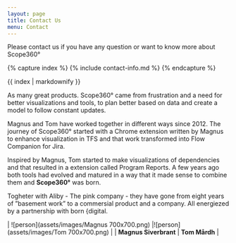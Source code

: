 ```yaml
---
layout: page
title: Contact Us
menu: Contact
---
```

Please contact us if you have any question or want to know more about Scope360°

{% capture index %}
{% include contact-info.md %}
{% endcapture %}

{{ index | markdownify }}

As many great products. Scope360° came from frustration and a need for better visualizations and tools, to plan better based on data and create a model to follow constant updates.

Magnus and Tom have worked together in different ways since 2012. The journey of Scope360° started with a Chrome extension written by Magnus to enhance visualization in TFS and that work transformed into Flow Companion for Jira.

Inspired by Magnus, Tom started to make visualizations of dependencies and that resulted in a extension called Program Reports. A few years ago both tools had evolved and matured in a way that it made sense to combine them and **Scope360°** was born.

Togheter with Aliby - The pink company - they have gone from eight years of ”basement work” to a commersial product and a company. All energiezed by a partnership with born {digital.

| ![person](assets/images/Magnus 700x700.png) |![person](assets/images/Tom 700x700.png) |
| **Magnus Siverbrant** | **Tom Mårdh** |
